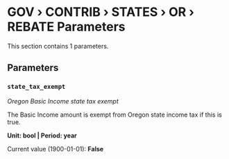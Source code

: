 # GOV › CONTRIB › STATES › OR › REBATE Parameters

This section contains 1 parameters.

## Parameters

### `state_tax_exempt`
*Oregon Basic Income state tax exempt*

The Basic Income amount is exempt from Oregon state income tax if this is true.

**Unit: bool | Period: year**

Current value (1900-01-01): **False**

